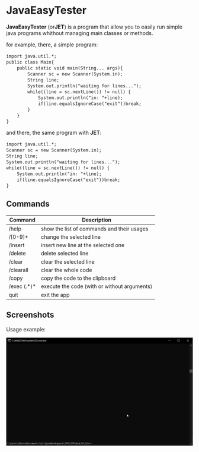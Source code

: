 # JavaEasyTester

**JavaEasyTester** (or**JET**) is a program that allow you to easily run simple java programs whithout managing main classes or methods.

for example, there, a simple program:

    import java.util.*;
    public class Main{
	    public static void main(String... args){
		    Scanner sc = new Scanner(System.in);
		    String line;
		    System.out.println("waiting for lines...");
		    while((line = sc.nextLine()) != null) {
			    System.out.println("in: "+line);
			    if(line.equalsIgnoreCase("exit"))break;
			}
		}
	}

and there, the same program with **JET**:

    import java.util.*;
    Scanner sc = new Scanner(System.in);
    String line;
    System.out.println("waiting for lines...");
    while((line = sc.nextLine()) != null) {
	    System.out.println("in: "+line);
	    if(line.equalsIgnoreCase("exit"))break;
    }

## Commands

|Command|Description|
|--|--|
|/help|show the list of commands and their usages|
|/[0-9]+|change the selected line|
|/insert|insert new line at the selected one|
|/delete|delete selected line|
|/clear|clear the selected line|
|/clearall|clear the whole code|
|/copy|copy the code to the clipboard|
|/exec (.\*)\*|execute the code (with or without arguments)|
|quit|exit the app|

## Screenshots

Usage example:

![Usage example](./screenshots/JET.gif)